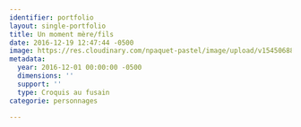 ```yaml
---
identifier: portfolio
layout: single-portfolio
title: Un moment mère/fils
date: 2016-12-19 12:47:44 -0500
image: https://res.cloudinary.com/npaquet-pastel/image/upload/v1545068870/M%C3%A8refils-parc-croquis-fusain-2016.jpg
metadata:
  year: 2016-12-01 00:00:00 -0500
  dimensions: ''
  support: ''
  type: Croquis au fusain
categorie: personnages

---
```

